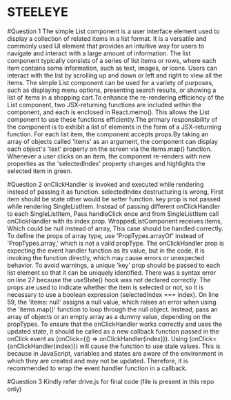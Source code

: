 # STEELEYE

#Question 1
The simple List component is a user interface element used to display a collection of related items in a list format. It is a versatile and commonly used UI element that provides an intuitive way for users to navigate and interact with a large amount of information. The list component typically consists of a series of list items or rows, where each item contains some information, such as text, images, or icons. Users can interact with the list by scrolling up and down or left and right to view all the items. The simple List component can be used for a variety of purposes, such as displaying menu options, presenting search results, or showing a list of items in a shopping cart.To enhance the re-rendering efficiency of the List component, two JSX-returning functions are included within the component, and each is enclosed in React.memo(). This allows the List component to use these functions efficiently.The primary responsibility of the component is to exhibit a list of elements in the form of a JSX-returning function. For each list item, the component accepts props.By taking an array of objects called 'items' as an argument, the component can display each object's 'text' property on the screen via the items.map() function. Whenever a user clicks on an item, the component re-renders with new properties as the 'selectedIndex' property changes and highlights the selected item in green.

#Question 2
onClickHandler is invoked and executed while rendering instead of passing it as function. selectedIndex destructuring is wrong, First item should be state other would be setter function. key prop is not passed while rendering SingleListItem. Instead of passing different onClickHandler to each SingleListItem, Pass handleClick once and from SingleListItem call onClickHandler with its index prop. WrappedListComponent receives items, Which could be null instead of array, This case should be handled correctly.
To define the props of array type, use 'PropTypes.arrayOf' instead of 'PropTypes.array,' which is not a valid propType.
The onClickHandler prop is expecting the event handler function as its value, but in the code, it is invoking the function directly, which may cause errors or unexpected behavior.
To avoid warnings, a unique 'key' prop should be passed to each list element so that it can be uniquely identified.
There was a syntax error on line 27 because the useState() hook was not declared correctly.
The props are used to indicate whether the item is selected or not, so it is necessary to use a boolean expression (selectedIndex === index).
On line 59, the 'items: null' assigns a null value, which raises an error when using the 'items.map()' function to loop through the null object. Instead, pass an array of objects or an empty array as a dummy value, depending on the propTypes.
To ensure that the onClickHandler works correctly and uses the updated state, it should be called as a new callback function passed in the onClick event as (onClick={() => onClickHandler(index)}). Using (onClick={onClickHandler(index)}) will cause the function to use stale values. This is because in JavaScript, variables and states are aware of the environment in which they are created and may not be updated. Therefore, it is recommended to wrap the event handler function in a callback.


#Question 3
Kindly refer drive.js for final code (file is present in this repo only)
